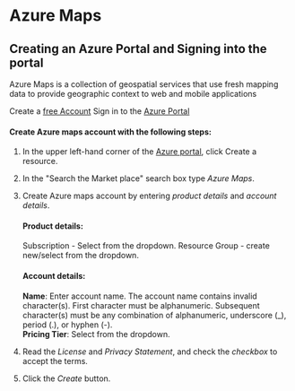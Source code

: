 # Azure Maps

## Creating an Azure Portal and Signing into the portal

Azure Maps is a collection of geospatial services that use fresh mapping data to provide geographic context to web and mobile applications

Create a [free Account](https://azure.microsoft.com/free/?WT.mc_id=A261C142F)
Sign in to the [Azure Portal](https://portal.azure.com/)

#### Create Azure maps account with the following steps: 

1. In the upper left-hand corner of the [Azure portal](https://portal.azure.com/), click Create a resource.
2. In the "Search the Market place" search box type _Azure Maps_.
3. Create Azure maps account by entering _product details_ and _account details_.
     #### Product details:
      Subscription - Select from the dropdown. 
      Resource Group - create new/select from the dropdown. 
    
     #### Account details:
      **Name**: Enter account name. 
      The account name contains invalid character(s). First character must be alphanumeric. Subsequent character(s) must be any combination of alphanumeric, underscore (_), period (.), or hyphen (-).  
      **Pricing Tier**: Select from the dropdown. 
                        
 4. Read the _License_ and _Privacy Statement_, and check the _checkbox_ to accept the terms.
 5. Click the _Create_ button.
 
 
 
    
    
    





